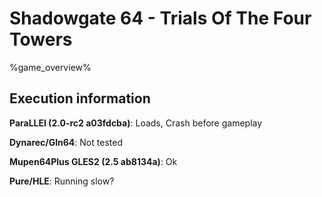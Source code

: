 # Shadowgate 64 - Trials Of The Four Towers 

%game_overview%

## Execution information

**ParaLLEl (2.0-rc2 a03fdcba)**: Loads, Crash before gameplay

**Dynarec/Gln64**: Not tested

**Mupen64Plus GLES2 (2.5 ab8134a)**: Ok

**Pure/HLE**: Running slow?